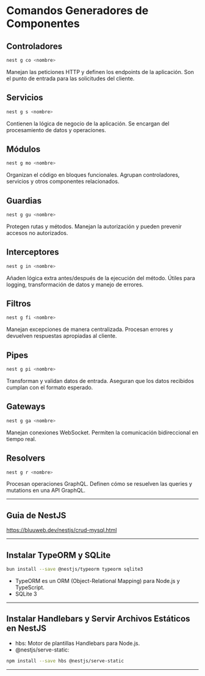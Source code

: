 # Comandos Generadores de Componentes

## Controladores
```bash
nest g co <nombre>
```
Manejan las peticiones HTTP y definen los endpoints de la aplicación. Son el punto de entrada para las solicitudes del cliente.

## Servicios
```bash
nest g s <nombre>
```
Contienen la lógica de negocio de la aplicación. Se encargan del procesamiento de datos y operaciones.

## Módulos
```bash
nest g mo <nombre>
```
Organizan el código en bloques funcionales. Agrupan controladores, servicios y otros componentes relacionados.

## Guardias
```bash
nest g gu <nombre>
```
Protegen rutas y métodos. Manejan la autorización y pueden prevenir accesos no autorizados.

## Interceptores
```bash
nest g in <nombre>
```
Añaden lógica extra antes/después de la ejecución del método. Útiles para logging, transformación de datos y manejo de errores.

## Filtros
```bash
nest g fi <nombre>
```
Manejan excepciones de manera centralizada. Procesan errores y devuelven respuestas apropiadas al cliente.

## Pipes
```bash
nest g pi <nombre>
```
Transforman y validan datos de entrada. Aseguran que los datos recibidos cumplan con el formato esperado.

## Gateways
```bash
nest g ga <nombre>
```
Manejan conexiones WebSocket. Permiten la comunicación bidireccional en tiempo real.

## Resolvers
```bash
nest g r <nombre>
```
Procesan operaciones GraphQL. Definen cómo se resuelven las queries y mutations en una API GraphQL.

---

## Guia de NestJS

https://bluuweb.dev/nestjs/crud-mysql.html

---

## Instalar TypeORM y SQLite
    
```bash
bun install --save @nestjs/typeorm typeorm sqlite3 
```

* TypeORM es un ORM (Object-Relational Mapping) para Node.js y TypeScript.
* SQLite 3 

---

## Instalar Handlebars y Servir Archivos Estáticos en NestJS

* hbs: Motor de plantillas Handlebars para Node.js.
* @nestjs/serve-static:

```bash
npm install --save hbs @nestjs/serve-static
```

---